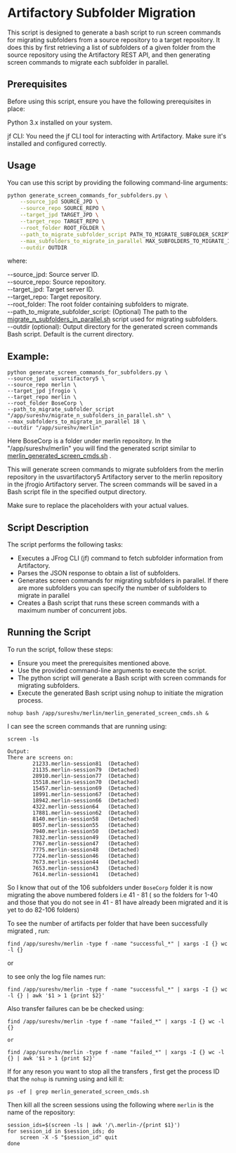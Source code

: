 # Artifactory Subfolder Migration

This script is designed to generate a bash script to run screen commands for migrating subfolders  from a source repository to a target repository. It does this by first retrieving a list of subfolders of a given folder from the source repository using the Artifactory REST API, and then generating screen commands to migrate each subfolder in parallel.

## Prerequisites
Before using this script, ensure you have the following prerequisites in place:

Python 3.x installed on your system.

jf CLI: You need the jf CLI tool for interacting with Artifactory. Make sure it's installed and configured correctly.

## Usage

You can use this script by providing the following command-line arguments:

```bash
python generate_screen_commands_for_subfolders.py \
    --source_jpd SOURCE_JPD \
    --source_repo SOURCE_REPO \
    --target_jpd TARGET_JPD \
    --target_repo TARGET_REPO \
    --root_folder ROOT_FOLDER \
    --path_to_migrate_subfolder_script PATH_TO_MIGRATE_SUBFOLDER_SCRIPT \
    --max_subfolders_to_migrate_in_parallel MAX_SUBFOLDERS_TO_MIGRATE_IN_PARALLEL \
    --outdir OUTDIR

```
where:

--source_jpd: Source server ID.  
--source_repo: Source repository.  
--target_jpd: Target server ID.  
--target_repo: Target repository.  
--root_folder:  The root folder containing subfolders to migrate.  
--path_to_migrate_subfolder_script: (Optional) The path to the [migrate_n_subfolders_in_parallel.sh](../transfer-artifacts-in-sub_folders_in_parallel/migrate_n_subfolders_in_parallel.sh) script used for migrating subfolders.  
--outdir (optional): Output directory for the generated screen commands Bash script. Default is the current directory.

## Example:
```
python generate_screen_commands_for_subfolders.py \
--source_jpd  usvartifactory5 \
--source_repo merlin \
--target_jpd jfrogio \
--target_repo merlin \
--root_folder BoseCorp \
--path_to_migrate_subfolder_script "/app/sureshv/migrate_n_subfolders_in_parallel.sh" \
--max_subfolders_to_migrate_in_parallel 18 \
--outdir "/app/sureshv/merlin"
```
Here BoseCorp is a folder under merlin repository.
In the  "/app/sureshv/merlin" you will find the  generated script similar to [merlin_generated_screen_cmds.sh](output/merlin_generated_screen_cmds.sh) .

This will generate screen commands to migrate subfolders from the merlin repository in the usvartifactory5 Artifactory server to the merlin repository in the jfrogio Artifactory server. The screen commands will be saved in a Bash script file in the specified output directory.

Make sure to replace the placeholders with your actual values.

## Script Description
The script performs the following tasks:

- Executes a JFrog CLI (jf) command to fetch subfolder information from Artifactory.
- Parses the JSON response to obtain a list of subfolders.
- Generates screen commands for migrating subfolders in parallel. If there are more subfolders you can specify the number of subfolders to migrate in parallel
- Creates a Bash script that runs these screen commands with a maximum number of concurrent jobs.

## Running the Script
To run the script, follow these steps:

- Ensure you meet the prerequisites mentioned above.
- Use the provided command-line arguments to execute the script.
- The python script will generate a Bash script with screen commands for migrating subfolders.
- Execute the generated Bash script using nohup to initiate the migration process.
```
nohup bash /app/sureshv/merlin/merlin_generated_screen_cmds.sh &
```
I can see the screen commands that are running using:
```
screen -ls

Output:
There are screens on:
        21233.merlin-session81  (Detached)
        21135.merlin-session79  (Detached)
        28910.merlin-session77  (Detached)
        15518.merlin-session70  (Detached)
        15457.merlin-session69  (Detached)
        18991.merlin-session67  (Detached)
        18942.merlin-session66  (Detached)
        4322.merlin-session64   (Detached)
        17881.merlin-session62  (Detached)
        8140.merlin-session58   (Detached)
        8057.merlin-session55   (Detached)
        7940.merlin-session50   (Detached)
        7832.merlin-session49   (Detached)
        7767.merlin-session47   (Detached)
        7775.merlin-session48   (Detached)
        7724.merlin-session46   (Detached)
        7673.merlin-session44   (Detached)
        7653.merlin-session43   (Detached)
        7614.merlin-session41   (Detached)
```
So I know that out of the 106 subfolders under `BoseCorp` folder it is now migrating the above numbered folders i.e 41 - 81 ( so the folders for 1-40 and those that you do not see in 41 - 81 have already been migrated and it is yet to do 82-106 folders)

To see the number of artifacts per folder that have been successfully migrated , run:
```
find /app/sureshv/merlin -type f -name "successful_*" | xargs -I {} wc -l {}
```
or  

to see only the log file names run:  
```
find /app/sureshv/merlin -type f -name "successful_*" | xargs -I {} wc -l {} | awk '$1 > 1 {print $2}'
```
Also transfer failures can be be checked using:
```
find /app/sureshv/merlin -type f -name "failed_*" | xargs -I {} wc -l {}  

or

find /app/sureshv/merlin -type f -name "failed_*" | xargs -I {} wc -l {} | awk '$1 > 1 {print $2}'
```

If for any reson you want to stop all the transfers , first get the  process ID that the `nohup` is running using and kill it:
```
ps -ef | grep merlin_generated_screen_cmds.sh
```
Then kill all the screen sessions using the following where `merlin` is the name of the repository:

```
session_ids=$(screen -ls | awk '/\.merlin-/{print $1}')
for session_id in $session_ids; do
    screen -X -S "$session_id" quit
done
```
